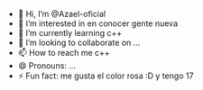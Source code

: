 - 👋 Hi, I’m @Azael-oficial
- 👀 I’m interested in en conocer gente nueva 
- 🌱 I’m currently learning c++
- 💞️ I’m looking to collaborate on ...
- 📫 How to reach me c++
- 😄 Pronouns: ...
- ⚡ Fun fact: me gusta el color rosa :D y tengo 17 

<!---
Azael-oficial/Azael-oficial is a ✨ special ✨ repository because its `README.md` (this file) appears on your GitHub profile.
You can click the Preview link to take a look at your changes.
--->
